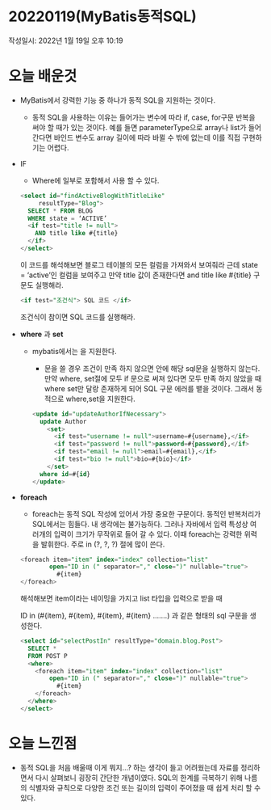 # 20220119(MyBatis동적SQL)

작성일시: 2022년 1월 19일 오후 10:19

# 오늘 배운것

- MyBatis에서 강력한 기능 중 하나가 동적 SQL을 지원하는 것이다.
    - 동적 SQL을 사용하는 이유는 들어가는 변수에 따라 if, case, for구문 반복을 써야 할 때가 있는 것이다. 예를 들면 parameterType으로 array나 list가 들어간다면 바인드 변수도 array 길이에 따라 바뀔 수 밖에 없는데 이를 직접 구현하기는 어렵다.

- IF
    - Where에 일부로 포함해서 사용 할 수 있다.
    
    ```sql
    <select id="findActiveBlogWithTitleLike"
         resultType="Blog">
      SELECT * FROM BLOG
      WHERE state = ‘ACTIVE’
      <if test="title != null">
        AND title like #{title}
      </if>
    </select>
    
    ```
    
    이 코드를 해석해보면 블로그 테이블의 모든 컬럼을 가져와서 보여줘라 근데 state = ‘active’인 컬럼을 보여주고 만약 title 값이 존재한다면 and title like #{title} 구문도 실행해라.
    
    ```sql
    <if test="조건식"> SQL 코드 </if>
    ```
    
    조건식이 참이면 SQL 코드를 실행해라.
    

- **where** 과 **set**
    - mybatis에서는 <where> </where> <set> </set> 을 지원한다.
        - <if></if> 문을 쓸 경우 조건이 만족 하지 않으면 안에 해당 sql문을 실행하지 않는다. 만약 where, set절에 모두 if 문으로 써져 있다면 모두 만족 하지 않았을 때  where set만 달랑 존재하게 되어 SQL 구문 에러를 뱉을 것이다. 그래서 동적으로 where,set을 지원한다.
        
        ```sql
        <update id="updateAuthorIfNecessary">
          update Author
            <set>
              <if test="username != null">username=#{username},</if>
              <if test="password != null">password=#{password},</if>
              <if test="email != null">email=#{email},</if>
              <if test="bio != null">bio=#{bio}</if>
            </set>
          where id=#{id}
        </update>
        ```
        

- **foreach**
    - foreach는 동적 SQL 작성에 있어서 가장 중요한 구문이다. 동적인 반복처리가 SQL에서는 힘들다. 내 생각에는 불가능하다. 그러나 자바에서 입력 특성상 여러개의 입력이 크기가 무작위로 들어 갈 수 있다. 이때 foreach는 강력한 위력을 발휘한다. 주로 in (?, ?, ?) 절에 많이 쓴다.
    
    ```sql
    <foreach item="item" index="index" collection="list"
            open="ID in (" separator="," close=")" nullable="true">
              #{item}
    </foreach>
    ```
    
    해석해보면 item이라는 네이밍을 가지고 list 타입을 입력으로 받을 때 
    
    ID in (#{item}, #{item}, #{item}, #{item} .......) 과 같은 형태의 sql 구문을 생성한다.
    
    ```sql
    <select id="selectPostIn" resultType="domain.blog.Post">
      SELECT *
      FROM POST P
      <where>
        <foreach item="item" index="index" collection="list"
            open="ID in (" separator="," close=")" nullable="true">
              #{item}
        </foreach>
      </where>
    </select>
    ```
    

# 오늘 느낀점

- 동적 SQL을 처음 배울때 이게 뭐지...? 하는 생각이 들고 어려웠는데 자료를 정리하면서 다시 살펴보니 굉장히 간단한 개념이였다. SQL의 한계를 극복하기 위해 나름의 식별자와 규칙으로 다양한 조건 또는 길이의 입력이 주어졌을 때 쉽게 처리 할 수 있다.